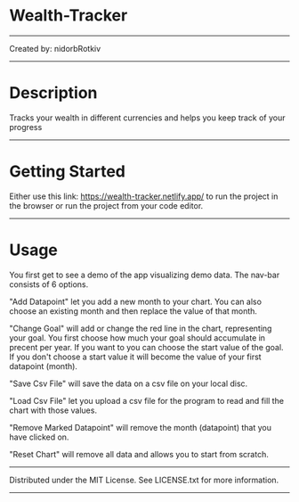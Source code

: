 # Wealth-Tracker

 ---------------------------------------------------------------------
 Created by: nidorbRotkiv

 ---------------------------------------------------------------------
 # Description

 Tracks your wealth in different currencies and helps you keep track of your progress

 ---------------------------------------------------------------------
 # Getting Started

 Either use this link: https://wealth-tracker.netlify.app/ to run the project in the browser or run the project from your code editor.

 ---------------------------------------------------------------------
 # Usage

 You first get to see a demo of the app visualizing demo data.
 The nav-bar consists of 6 options.

 "Add Datapoint" let you add a new month to your chart. You can also choose an existing month and then replace the value of that month.

 "Change Goal" will add or change the red line in the chart, representing your goal. You first choose how much your goal should accumulate in precent per year. If you want to you can choose the start value of the goal. If you don't choose a start value it will become the value of your first datapoint (month).

 "Save Csv File" will save the data on a csv file on your local disc.

 "Load Csv File" let you upload a csv file for the program to read and fill the chart with those values.

 "Remove Marked Datapoint" will remove the month (datapoint) that you have clicked on.

 "Reset Chart" will remove all data and allows you to start from scratch.

 ---------------------------------------------------------------------
 Distributed under the MIT License. See LICENSE.txt for more information.

 ---------------------------------------------------------------------



 
